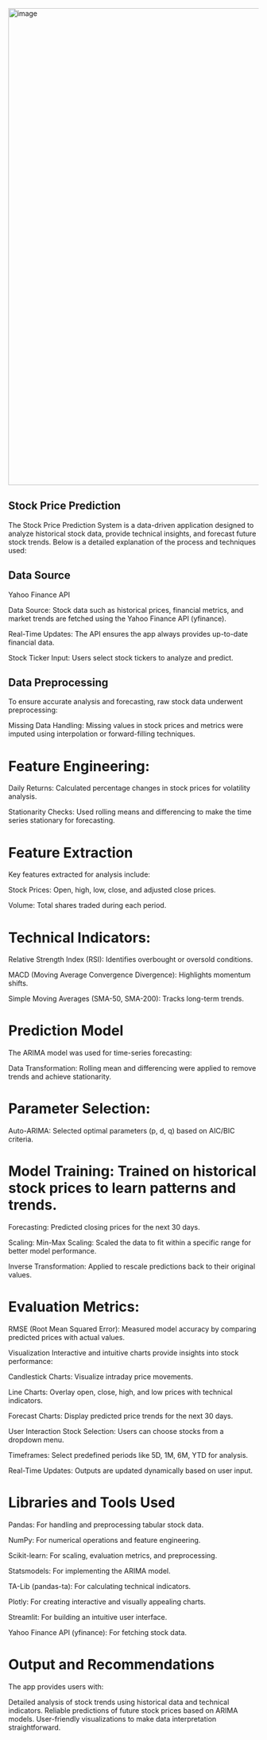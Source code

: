 <img width="960" alt="image" src="https://github.com/user-attachments/assets/74b77378-fbd1-4d71-a729-e7d964a3d1f2">

## Stock Price Prediction 

The Stock Price Prediction System is a data-driven application designed to analyze historical stock data, provide technical insights, and forecast future stock trends. Below is a detailed explanation of the process and techniques used:

## Data Source
Yahoo Finance API

Data Source: Stock data such as historical prices, financial metrics, and market trends are fetched using the Yahoo Finance API (yfinance).

Real-Time Updates: The API ensures the app always provides up-to-date financial data.

Stock Ticker Input: Users select stock tickers to analyze and predict.

## Data Preprocessing

To ensure accurate analysis and forecasting, raw stock data underwent preprocessing:

Missing Data Handling: Missing values in stock prices and metrics were imputed using interpolation or forward-filling techniques.
# Feature Engineering:

Daily Returns: Calculated percentage changes in stock prices for volatility analysis.

Stationarity Checks: Used rolling means and differencing to make the time series stationary for forecasting.

# Feature Extraction

Key features extracted for analysis include:

Stock Prices: Open, high, low, close, and adjusted close prices.

Volume: Total shares traded during each period.

# Technical Indicators:

Relative Strength Index (RSI): Identifies overbought or oversold conditions.

MACD (Moving Average Convergence Divergence): Highlights momentum shifts.

Simple Moving Averages (SMA-50, SMA-200): Tracks long-term trends.

# Prediction Model
The ARIMA model was used for time-series forecasting:

Data Transformation: Rolling mean and differencing were applied to remove trends and achieve stationarity.

# Parameter Selection:
Auto-ARIMA: Selected optimal parameters (p, d, q) based on AIC/BIC criteria.

# Model Training: Trained on historical stock prices to learn patterns and trends.

Forecasting: Predicted closing prices for the next 30 days.

Scaling:
Min-Max Scaling: Scaled the data to fit within a specific range for better model performance.

Inverse Transformation: Applied to rescale predictions back to their original values.

# Evaluation Metrics:
RMSE (Root Mean Squared Error): Measured model accuracy by comparing predicted prices with actual values.

Visualization
Interactive and intuitive charts provide insights into stock performance:

Candlestick Charts: Visualize intraday price movements.

Line Charts: Overlay open, close, high, and low prices with technical indicators.

Forecast Charts: Display predicted price trends for the next 30 days.

User Interaction
Stock Selection: Users can choose stocks from a dropdown menu.

Timeframes: Select predefined periods like 5D, 1M, 6M, YTD for analysis.

Real-Time Updates: Outputs are updated dynamically based on user input.

# Libraries and Tools Used
Pandas: For handling and preprocessing tabular stock data.

NumPy: For numerical operations and feature engineering.

Scikit-learn: For scaling, evaluation metrics, and preprocessing.

Statsmodels: For implementing the ARIMA model.

TA-Lib (pandas-ta): For calculating technical indicators.

Plotly: For creating interactive and visually appealing charts.

Streamlit: For building an intuitive user interface.

Yahoo Finance API (yfinance): For fetching stock data.

# Output and Recommendations

The app provides users with:

Detailed analysis of stock trends using historical data and technical indicators.
Reliable predictions of future stock prices based on ARIMA models.
User-friendly visualizations to make data interpretation straightforward.

